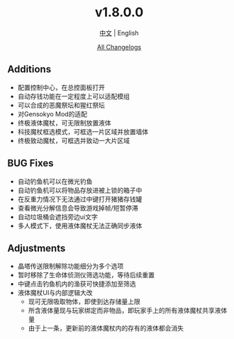 ﻿<h1 align="center">v1.8.0.0</h1>

<div align="center">

[中文](../zh/v1.8.0.0.md) | English

[All Changelogs](../../ChangeLog-en.md)

</div>

## Additions

- 配置控制中心，在总控面板打开
- 自动存钱功能在一定程度上可以适配模组
- 可以合成的恶魔祭坛和猩红祭坛
- 对Gensokyo Mod的适配
- 终极液体魔杖，可无限制放置液体
- 科技魔杖框选模式，可框选一片区域并放置墙体
- 终极致动魔杖，可框选并致动一大片区域

## BUG Fixes

- 自动钓鱼机可以在微光钓鱼
- 自动钓鱼机可以将物品存放进被上锁的箱子中
- 在反重力情况下无法通过中键打开猪猪存钱罐
- 查看微光分解信息会导致游戏掉帧/短暂停滞
- 自动垃圾桶会遮挡旁边ui文字
- 多人模式下，使用液体魔杖无法正确同步液体

## Adjustments

- 晶塔传送限制解除功能细分为多个选项
- 暂时移除了生命体侦测仪筛选功能，等待后续重置
- 中键点击钓鱼机内的渔获可快捷添加至筛选
- 液体魔杖UI与内部逻辑大改
    - 现可无限吸取物体，即使到达存储量上限
    - 所含液体量现与玩家绑定而非物品，即玩家手上的所有液体魔杖共享液体量
    - 由于上一条，更新前的液体魔杖内的存有的液体都会消失